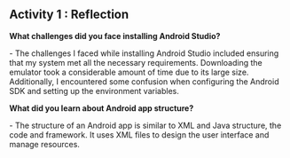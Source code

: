 ## Activity 1 : Reflection

<strong>What challenges did you face installing Android Studio?</strong><br>
<p>
  - The challenges I faced while installing Android Studio included ensuring that 
  my system met all the necessary requirements. Downloading the emulator took a 
  considerable amount of time due to its large size. Additionally, I encountered
  some confusion when configuring the Android SDK and setting up the environment
  variables. 
</p>

<strong>What did you learn about Android app structure?</strong><br>
<p>
  - The structure of an Android app is similar to XML and Java 
  structure, the code and framework. It uses XML files to design the user 
  interface and manage resources.
</p>
